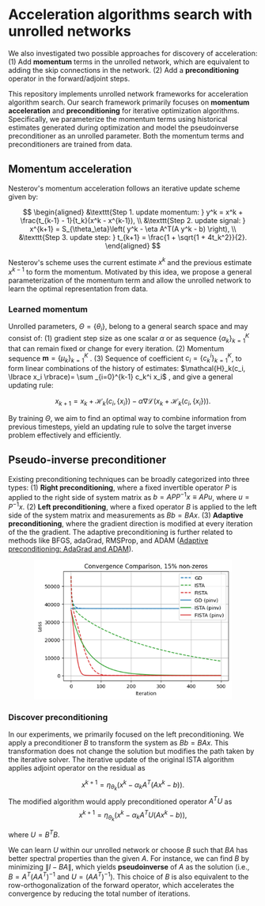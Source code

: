 # Acceleration algorithms search with unrolled networks

We also investigated two possible approaches for discovery of acceleration: (1) Add **momentum** terms in the unrolled network, which are equivalent to adding the skip connections in the network. (2) Add a **preconditioning** operator in the forward/adjoint steps.

This repository implements unrolled network frameworks for acceleration algorithm search. Our search framework primarily focuses on **momentum acceleration** and **preconditioning** for iterative optimization algorithms. Specifically, we parameterize the momentum terms using historical estimates generated during optimization and model the pseudoinverse preconditioner as an unrolled parameter. Both the momentum terms and preconditioners are trained from data.

## Momentum acceleration
Nesterov's momentum acceleration follows an iterative update scheme given by:

$$
\begin{aligned}
    &\texttt{Step 1. update momentum: } y^k = x^k + \frac{t_{k-1} - 1}{t_k}(x^k - x^{k-1}), \\
    &\texttt{Step 2. update signal: } x^{k+1} = S_{\theta_\eta}\left( y^k - \eta A^T(A y^k - b) \right), \\
    &\texttt{Step 3. update step: } t_{k+1} = \frac{1 + \sqrt{1 + 4t_k^2}}{2}.
\end{aligned}
$$

Nesterov's scheme uses the current estimate $x^k$ and the previous estimate $x^{k-1}$ to form the momentum. Motivated by this idea, we propose a general parameterization of the momentum term and allow the unrolled network to learn the optimal representation from data.

### Learned momentum
Unrolled parameters, $\Theta = \lbrace \theta_i \rbrace$, belong to a general search space and may consist of: (1) gradient step size as one scalar $\alpha$ or as sequence $\lbrace \alpha_k \rbrace _{k=1}^K$ that can remain fixed or change for every iteration. (2) Momentum sequence  $\mathbf{m} = \lbrace \mu_k \rbrace _{k=1}^K$ . (3) Sequence of coefficient $c_i= \lbrace c_k^i \rbrace _{k=1}^K$, to form linear combinations of the history of estimates:  $\mathcal{H}_k(c_i, \lbrace x_i \rbrace)= \sum _{i=0}^{k-1} c_k^i x_i$ , and give a general updating rule:

$$
x_{k+1} = x_k + \mathcal{H}_k(c_i, \lbrace x_i \rbrace) - \alpha\nabla\mathcal{L}(x_k+\mathcal{H}_k(c_i, \lbrace x_i \rbrace)).
$$

By training $\Theta$, we aim to find an optimal way to combine information from previous timesteps, yield an updating rule to solve the target inverse problem effectively and efficiently.


## Pseudo-inverse preconditioner
Existing preconditioning techniques can be broadly categorized into three types: (1) **Right preconditioning**,  where a fixed invertible operator $P$ is applied to the right side of system matrix as $b = APP^{-1}x \equiv APu$, where $u=P^{-1}x$. (2) **Left preconditioning**, where a fixed operator $B$ is applied to the left side of the system matrix and measurements as $Bb=BAx$. (3) **Adaptive preconditioning**, where the gradient direction is modified at every iteration of the the gradient. The adaptive preconditioning is further related to methods like BFGS, adaGrad, RMSProp, and ADAM ([Adaptive preconditioning: AdaGrad and ADAM](https://www.mit.edu/~gfarina/2024/67220s24_L13_adagrad/L13.pdf)).

<center>
<img src="../images/acceleration/fig-pinv_vs_adjoint.png" alt= “acceleration” width="400">
</center>

### Discover preconditioning
In our experiments, we primarily focused on the left preconditioning. We apply a preconditioner $B$ to transform the system as $Bb=BAx$. This transformation does not change the solution but modifies the path taken by the iterative solver. 
The iterative update of the original ISTA algorithm applies adjoint operator on the residual as 

$$
x^{k+1} = \eta_{\theta_k} \left(x^k - \alpha_k A^T(Ax^{k}-b)\right).
$$
The modified algorithm would apply preconditioned operator $A^TU$ as 
$$
x^{k+1} = \eta_{\theta_k} \left(x^k - \alpha_k A^T U (Ax^{k}-b)\right),
$$

where $U = B^TB$. 

We can learn $U$ within our unrolled network or choose $B$ such that $BA$ has better spectral properties than the given $A$. For instance, we can find $B$ by minimizing $\|I-BA\|$, which yields **pseudoinverse** of $A$ as the solution (i.e., $B = A^T(AA^T)^{-1}$ and $U = (AA^T)^{-1}$). This choice of $B$ is also equivalent to the row-orthogonalization of the forward operator, which accelerates the convergence by reducing the total number of iterations.
